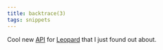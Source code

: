 ```yaml
---
title: backtrace(3)
tags: snippets
---
```


Cool new [API](http://www.wincent.com/wiki/API) for [Leopard](http://www.wincent.com/wiki/Leopard) that I just found out about.
